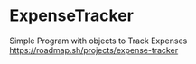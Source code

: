 # ExpenseTracker
Simple Program with objects to Track Expenses
https://roadmap.sh/projects/expense-tracker
